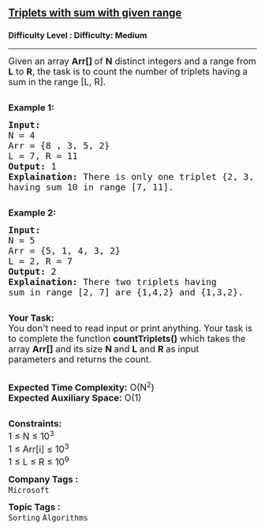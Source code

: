<h2><a href="https://www.geeksforgeeks.org/problems/triplets-with-sum-with-given-range/1?page=5&difficulty=Medium&status=unsolved&sortBy=submissions">Triplets with sum with given range</a></h2><h3>Difficulty Level : Difficulty: Medium</h3><hr><div class="problems_problem_content__Xm_eO"><p><span style="font-size:18px">Given an array <strong>Arr[]&nbsp;</strong>of <strong>N</strong> distinct integers and a range from <strong>L</strong>&nbsp;to <strong>R</strong>, the task is to count the number of triplets having a sum in the range [L, R].</span></p>

<p><br>
<span style="font-size:18px"><strong>Example 1:</strong></span></p>

<pre><span style="font-size:18px"><strong>Input:</strong>
N = 4
Arr = {8 , 3, 5, 2}
L = 7, R = 11
<strong>Output:</strong> 1
<strong>Explaination:</strong> There is only one triplet {2, 3, 5}
having sum 10 in range [7, 11].</span></pre>

<p><br>
<span style="font-size:18px"><strong>Example 2:</strong></span></p>

<pre><span style="font-size:18px"><strong>Input:</strong>
N = 5
Arr = {5, 1, 4, 3, 2}
L = 2, R = 7
<strong>Output:</strong> 2
<strong>Explaination:</strong> There two triplets having 
sum in range [2, 7] are {1,4,2} and {1,3,2}.</span></pre>

<p><br>
<span style="font-size:18px"><strong>Your Task:</strong><br>
You don't need to read input or print anything. Your task is to complete the function&nbsp;<strong>countTriplets()</strong>&nbsp;which takes the array <strong>Arr[]</strong> and its size <strong>N </strong>and <strong>L</strong> and <strong>R&nbsp;</strong>as input parameters&nbsp;and returns the count.</span></p>

<p><br>
<span style="font-size:18px"><strong>Expected Time Complexity:</strong> O(N<sup>2</sup>)<br>
<strong>Expected Auxiliary Space:</strong> O(1)</span></p>

<p><br>
<span style="font-size:18px"><strong>Constraints:</strong><br>
1 ≤ N ≤ 10<sup>3</sup><br>
1 ≤ Arr[i]&nbsp;≤ 10<sup>3</sup><br>
1 ≤ L&nbsp;≤ R ≤ 10<sup>9</sup></span></p>
</div><p><span style=font-size:18px><strong>Company Tags : </strong><br><code>Microsoft</code>&nbsp;<br><p><span style=font-size:18px><strong>Topic Tags : </strong><br><code>Sorting</code>&nbsp;<code>Algorithms</code>&nbsp;